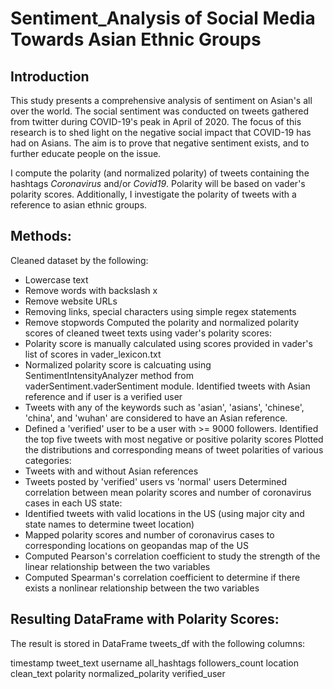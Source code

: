 # Sentiment_Analysis of Social Media Towards Asian Ethnic Groups

## Introduction
This study presents a comprehensive analysis of sentiment on Asian's all over the world. The social sentiment was conducted on tweets gathered from twitter during COVID-19's peak in April of 2020. The focus of this research is to shed light on the negative social impact that COVID-19 has had on Asians. The aim is to prove that negative sentiment exists, and to further educate people on the issue.

I compute the polarity (and normalized polarity) of tweets containing the hashtags *Coronavirus* and/or *Covid19*. Polarity will be based on vader's polarity scores.
Additionally, I investigate the polarity of tweets with a reference to asian ethnic groups.


## Methods:
Cleaned dataset by the following:
- Lowercase text
- Remove words with backslash x
- Remove website URLs
- Removing links, special characters using simple regex statements
- Remove stopwords
Computed the polarity and normalized polarity scores of cleaned tweet texts using vader's polarity scores:
- Polarity score is manually calculated using scores provided in vader's list of scores in vader_lexicon.txt
- Normalized polarity score is calcuating using SentimentIntensityAnalyzer method from vaderSentiment.vaderSentiment module.
Identified tweets with Asian reference and if user is a verified user
- Tweets with any of the keywords such as 'asian', 'asians', 'chinese', 'china', and 'wuhan' are considered to have an Asian reference.
- Defined a 'verified' user to be a user with >= 9000 followers.
Identified the top five tweets with most negative or positive polarity scores
Plotted the distributions and corresponding means of tweet polarities of various categories:
- Tweets with and without Asian references
- Tweets posted by 'verified' users vs 'normal' users
Determined correlation between mean polarity scores and number of coronavirus cases in each US state:
- Identified tweets with valid locations in the US (using major city and state names to determine tweet location)
- Mapped polarity scores and number of coronavirus cases to corresponding locations on geopandas map of the US
- Computed Pearson's correlation coefficient to study the strength of the linear relationship between the two variables
- Computed Spearman's correlation coefficient to determine if there exists a nonlinear relationship between the two variables


## Resulting DataFrame with Polarity Scores:
The result is stored in DataFrame tweets_df with the following columns:

timestamp
tweet_text
username
all_hashtags
followers_count
location
clean_text
polarity
normalized_polarity
verified_user

